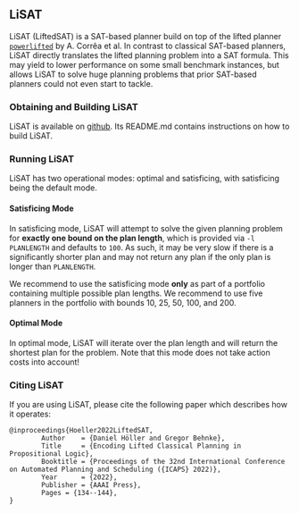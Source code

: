 ## LiSAT
LiSAT (LiftedSAT) is a SAT-based planner build on top of the lifted planner [`powerlifted`](https://github.com/abcorrea/powerlifted) by A. Corrêa et al.
In contrast to classical SAT-based planners, LiSAT directly translates the lifted planning problem into a SAT formula.
This may yield to lower performance on some small benchmark instances, but allows LiSAT to solve huge planning problems that prior SAT-based planners could not even start to tackle.

### Obtaining and Building LiSAT
LiSAT is available on [github](https://github.com/LiSAT-Planning/LiSAT).
Its README.md contains instructions on how to build LiSAT.

### Running LiSAT
LiSAT has two operational modes: optimal and satisficing, with satisficing being the default mode.

#### Satisficing Mode
In satisficing mode, LiSAT will attempt to solve the given planning problem for **exactly one bound on the plan length**, which is provided via `-l PLANLENGTH` and defaults to `100`.
As such, it may be very slow if there is a significantly shorter plan and may not return any plan if the only plan is longer than `PLANLENGTH`.

We recommend to use the satisficing mode **only** as part of a portfolio containing multiple possible plan lengths. We recommend to use five planners in the portfolio with bounds 10, 25, 50, 100, and 200.

#### Optimal Mode
In optimal mode, LiSAT will iterate over the plan length and will return the shortest plan for the problem.
Note that this mode does not take action costs into account!


### Citing LiSAT

If you are using LiSAT, please cite the following paper which describes how it operates:

```
@inproceedings{Hoeller2022LiftedSAT,
		Author    = {Daniel Höller and Gregor Behnke},
		Title     = {Encoding Lifted Classical Planning in Propositional Logic},
		Booktitle = {Proceedings of the 32nd International Conference on Automated Planning and Scheduling ({ICAPS} 2022)},
		Year      = {2022},
		Publisher = {AAAI Press},
		Pages = {134--144},
}
```
